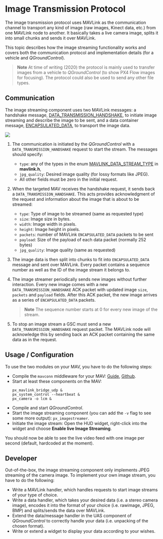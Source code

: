 # Image Transmission Protocol

The image transmission protocol uses MAVLink as the communication channel to transport any kind of image (raw images, Kinect data, etc.) from one MAVLink node to another.
It basically takes a live camera image, splits it into small chunks and sends it over MAVLink.  

This topic describes how the image streaming functionality works and covers both the communication protocol and implementation details (for a vehicle and *QGroundControl*).

> **Note** At time of writing (2020) the protocol is mainly used to transfer images from a vehicle to *QGroundControl* (to show PX4 Flow images for focusing).
  The protocol could also be used to send any other file types.


## Communication

The image streaming component uses two MAVLink messages: a handshake message, [DATA_TRANSMISSION_HANDSHAKE](../messages/common.md#DATA_TRANSMISSION_HANDSHAKE), to initiate image streaming and describe the image to be sent, and a data container message, [ENCAPSULATED_DATA](../messages/common.md#ENCAPSULATED_DATA), to transport the image data.

[![](https://mermaid.ink/img/eyJjb2RlIjoic2VxdWVuY2VEaWFncmFtO1xuICAgIHBhcnRpY2lwYW50IEdDU1xuICAgIHBhcnRpY2lwYW50IERyb25lXG4gICAgR0NTLT4-RHJvbmU6IFJlcXVlc3QgaW1hZ2UgKERBVEFfVFJBTlNNSVNTSU9OX0hBTkRTSEFLRSlcbiAgICBEcm9uZS0-PkRyb25lOiBXYWl0IGZvciBpbWFnZSBmcm9tIGNhbWVyYS4gXG4gICAgRHJvbmUtPj5Ecm9uZTogRW5jb2RlIGltYWdlIChKUEVHKS5cbiAgICBEcm9uZS0-PkdDUzogU2VuZCBpbWFnZSBtZXRhZGF0YSAoREFUQV9UUkFOU01JU1NJT05fSEFORFNIQUtFKVxuICAgIERyb25lLT4-RHJvbmU6IFNwbGl0IGltYWdlIGludG8gY2h1bmtzLlxuICAgIERyb25lLT4-R0NTOiBTZW5kIGltYWdlIGNodW5rcyAoRU5DQVBTVUxBVEVEX0RBVEEpXG4gICAgR0NTLT4-R0NTOiBSZWNlaXZlIGltYWdlIGNodW5rcy5cbiAgICBHQ1MtPj5HQ1M6IFJlLWFzc2VtYmxlIGltYWdlIGFuZCBkaXNwbGF5LlxuICAgIE5vdGUgb3ZlciBHQ1MsRHJvbmU6IE1BViB1c2VzIERBVEFfVFJBTlNNSVNTSU9OX0hBTkRTSEFLRSB0byBpbmRpY2F0ZSBzdGFydCBvZiBuZXcgaW1hZ2VcblxuXG4gICAgR0NTLT4-RHJvbmU6IFJlcXVlc3QgdG8gc3RvcCBpbWFnZSBzdHJlYW0gKERBVEFfVFJBTlNNSVNTSU9OX0hBTkRTSEFLRSlcbiAgICBEcm9uZS0-PkRyb25lOiBTdG9wIGltYWdlIHByZXBhcmF0aW9uXG4gICAgRHJvbmUtPj5HQ1M6IEFja25vd2xlZGdlIHRvIHN0b3AgaW1hZ2Ugc3RyZWFtICg_KSIsIm1lcm1haWQiOnsidGhlbWUiOiJkZWZhdWx0In0sInVwZGF0ZUVkaXRvciI6ZmFsc2V9)](https://mermaid-js.github.io/mermaid-live-editor/#/edit/eyJjb2RlIjoic2VxdWVuY2VEaWFncmFtO1xuICAgIHBhcnRpY2lwYW50IEdDU1xuICAgIHBhcnRpY2lwYW50IERyb25lXG4gICAgR0NTLT4-RHJvbmU6IFJlcXVlc3QgaW1hZ2UgKERBVEFfVFJBTlNNSVNTSU9OX0hBTkRTSEFLRSlcbiAgICBEcm9uZS0-PkRyb25lOiBXYWl0IGZvciBpbWFnZSBmcm9tIGNhbWVyYS4gXG4gICAgRHJvbmUtPj5Ecm9uZTogRW5jb2RlIGltYWdlIChKUEVHKS5cbiAgICBEcm9uZS0-PkdDUzogU2VuZCBpbWFnZSBtZXRhZGF0YSAoREFUQV9UUkFOU01JU1NJT05fSEFORFNIQUtFKVxuICAgIERyb25lLT4-RHJvbmU6IFNwbGl0IGltYWdlIGludG8gY2h1bmtzLlxuICAgIERyb25lLT4-R0NTOiBTZW5kIGltYWdlIGNodW5rcyAoRU5DQVBTVUxBVEVEX0RBVEEpXG4gICAgR0NTLT4-R0NTOiBSZWNlaXZlIGltYWdlIGNodW5rcy5cbiAgICBHQ1MtPj5HQ1M6IFJlLWFzc2VtYmxlIGltYWdlIGFuZCBkaXNwbGF5LlxuICAgIE5vdGUgb3ZlciBHQ1MsRHJvbmU6IE1BViB1c2VzIERBVEFfVFJBTlNNSVNTSU9OX0hBTkRTSEFLRSB0byBpbmRpY2F0ZSBzdGFydCBvZiBuZXcgaW1hZ2VcblxuXG4gICAgR0NTLT4-RHJvbmU6IFJlcXVlc3QgdG8gc3RvcCBpbWFnZSBzdHJlYW0gKERBVEFfVFJBTlNNSVNTSU9OX0hBTkRTSEFLRSlcbiAgICBEcm9uZS0-PkRyb25lOiBTdG9wIGltYWdlIHByZXBhcmF0aW9uXG4gICAgRHJvbmUtPj5HQ1M6IEFja25vd2xlZGdlIHRvIHN0b3AgaW1hZ2Ugc3RyZWFtICg_KSIsIm1lcm1haWQiOnsidGhlbWUiOiJkZWZhdWx0In0sInVwZGF0ZUVkaXRvciI6ZmFsc2V9)

<!-- Original diagram
sequenceDiagram;
    participant GCS
    participant Drone
    GCS->>Drone: Request image (DATA_TRANSMISSION_HANDSHAKE)
    Drone->>Drone: Wait for image from camera. 
    Drone->>Drone: Encode image (JPEG).
    Drone->>GCS: Send image metadata (DATA_TRANSMISSION_HANDSHAKE)
    Drone->>Drone: Split image into chunks.
    Drone->>GCS: Send image chunks (ENCAPSULATED_DATA)
    GCS->>GCS: Receive image chunks.
    GCS->>GCS: Re-assemble image and display.
    Note over GCS,Drone: MAV uses DATA_TRANSMISSION_HANDSHAKE to indicate start of new image
    GCS->>Drone: Request to stop image stream (DATA_TRANSMISSION_HANDSHAKE)
    Drone->>Drone: Stop image preparation
    Drone->>GCS: Acknowledge to stop image stream (?)
-->


1. The communication is initiated by the *QGroundControl* with a `DATA_TRANSMISSION_HANDSHAKE` request to start the stream.
   The messages should specify:
   * `type`: any of the types in the enum [MAVLINK_DATA_STREAM_TYPE](../messages/common.md#MAVLINK_DATA_STREAM_TYPE) in **mavlink.h**,
   * `jpg_quality`: Desired image quality (for lossy formats like JPEG).
   * All other fields must be zero in the initial request.

1. When the targeted MAV receives the handshake request, it sends back a `DATA_TRANSMISSION_HANDSHAKE`.
   This acts provides acknowledgment of the request and information about the image that is about to be streamed:
   * `type`: Type of image to be streamed (same as requested type)
   * `size`: Image size in bytes.
   * `width`: Image width in pixels.
   * `height`: Image height in pixels.
   * `packets`: number of MAVLink `ENCAPSULATED_DATA` packets to be sent
   * `payload`: Size of the payload of each data packet (normally 252 bytes)
   * `jpg_quality`: Image quality (same as requested)

1. The image data is then split into chunks to fit into `ENCAPSULATED_DATA` message and sent over MAVLink.
   Every packet contains a sequence number as well as the ID of the image stream it belongs to.
   
1. The image streamer periodically sends new images without further interaction.
   Every new image comes with a new `DATA_TRANSMISSION_HANDSHAKE` ACK packet with updated image `size`, `packets` and `payload` fields.
   After this ACK packet, the new image arrives as a series of `ENCAPSULATED_DATA` packets.
   > **Note** The sequence number starts at 0 for every new image of the stream.

1. To stop an image stream a GSC must send a new `DATA_TRANSMISSION_HANDSHAKE` request packet.
   The MAVLink node will acknowledge this by sending back an ACK packet containing the same data as in the request.


## Usage / Configuration

To use the two modules on your MAV, you have to do the following steps:

- Compile the `mavconn` middleware for your MAV: [Guide](https://www.pixhawk.org/wiki/software/mavconn/start), [Github](https://github.com/pixhawk/mavconn).
- Start at least these components on the MAV: 
  ```
  px_mavlink_bridge_udp &
  px_system_control --heartbeat &
  px_camera -o lcm &
  ```
- Compile and start *QGroundControl*.
- Start the image streaming component (you can add the `-v` flag to see some more output): `px_imagestreamer`.
- Initiate the image stream: Open the HUD widget, right-click into the widget and choose **Enable live Image Streaming**.

You should now be able to see the live video feed with one image per second (default, hardcoded at the moment).


## Developer 

Out-of-the-box, the image streaming component only implements JPEG streaming of the camera image. To implement your own image stream, you have to do the following:

* Write a MAVLink handler, which handles requests to start image streams of your type of choice.
* Write a data handler, which takes your desired data (i.e. a stereo camera image), encodes it into the format of your choice (i.e. rawimage, JPEG, BMP) and splits/sends the data over MAVLink.
* Extend the data/message handler in the UAS component of *QGroundControl* to correctly handle your data (i.e. unpacking of the chosen format).
* Write or extend a widget to display your data according to your wishes.